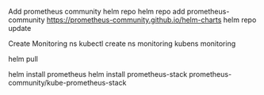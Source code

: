 Add prometheus community helm repo 
helm repo add prometheus-community https://prometheus-community.github.io/helm-charts
helm repo update 

Create Monitoring ns
kubectl create ns monitoring 
kubens monitoring

helm pull 

helm install prometheus 
helm install prometheus-stack prometheus-community/kube-prometheus-stack
